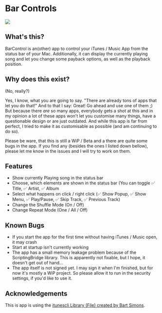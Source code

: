 # Bar Controls

![](https://drive.slawagurevich.com/zbarcontrols.png)

## What's this?

BarControl is an(other) app to control your iTunes / Music App from the status bar of your Mac. Additionally, it can display the currently playing song and let you change some payback options, as well as the playback position.

## Why does this exist?

(No, really?)

Yes, I know, what you are going to say. "There are already tons of apps that let you do that!" And to that I say: Great! Go ahead and use one of them ;) But because there _are_ so many apps, everybody gets a shot at this and in my opinion a lot of these apps won't let you customise many things, have a questionable design or are just outdated. And while this app is far from perfect, I tried to make it as customisable as possible (and am continuing to do so).

Please be ware, that this is still a WiP / Beta and a there are quite some bugs in the app. If you find any (besides the ones I listed down bellow), please let me know in the issues and I will try to work on them.

## Features
- Show currently Playing song in the status bar
- Choose, which elements are shown in the status bar (You can toggle ✅ Title, ✅ Artist, ✅ Album
- Select what happens on click / right click (✅ Show Popup, ✅ Show Menu, ✅ Play/Pause, ✅ Skip Track, ✅ Previous Track)
- Change the Shuffle Mode (On / Off)
- Change Repeat Mode (One / All / Off)

## Known Bugs
- If you start the app for the first time without having iTunes / Music open, it may crash
- Start at startup isn't currently working
- The app has a small memory leakage problem because of the ScriptingBridge library. This is apparently not fixable, but I hope, it doesn't get out of hand...
- The app itself is not signed yet. I may sign it when I'm finished, but for now it's mostly a WiP project. So please allow it to run in the security settings, if you'd like to use it.

## Acknowledgements

This is app is using the [itunescli Library (File) created by Bart Simons](https://github.com/bmsimons/itunescli).

